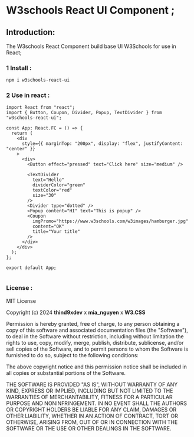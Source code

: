 #  W3schools React UI Component ;

## Introduction: 
The W3schools React Component  build base UI W3Schools for use in React;
### 1 Install :

```bash
npm i w3schools-react-ui
```
### 2 Use in react :

```tsx
import React from "react";
import { Button, Coupon, Divider, Popup, TextDivider } from "w3schools-react-ui";

const App: React.FC = () => {
  return (
    <div
      style={{ marginTop: "200px", display: "flex", justifyContent: "center" }}
    >
      <div>
        <Button effect="pressed" text="Click here" size="medium" />

        <TextDivider
          text="Hello"
          dividerColor="green"
          textColor="red"
          size="30"
        />
        <Divider type="dotted" />
        <Popup content="HI" text="This is popup" />
        <Coupon
          imgPromo="https://www.w3schools.com/w3images/hamburger.jpg"
          content="OK"
          title="Your title"
        />
      </div>
    </div>
  );
};

export default App;


```



### License :

MIT License

Copyright (c) 2024  **thind9xdev** x **mia_nguyen** x **W3.CSS**

Permission is hereby granted, free of charge, to any person obtaining a copy
of this software and associated documentation files (the "Software"), to deal
in the Software without restriction, including without limitation the rights
to use, copy, modify, merge, publish, distribute, sublicense, and/or sell
copies of the Software, and to permit persons to whom the Software is
furnished to do so, subject to the following conditions:

The above copyright notice and this permission notice shall be included in all
copies or substantial portions of the Software.

THE SOFTWARE IS PROVIDED "AS IS", WITHOUT WARRANTY OF ANY KIND, EXPRESS OR
IMPLIED, INCLUDING BUT NOT LIMITED TO THE WARRANTIES OF MERCHANTABILITY,
FITNESS FOR A PARTICULAR PURPOSE AND NONINFRINGEMENT. IN NO EVENT SHALL THE
AUTHORS OR COPYRIGHT HOLDERS BE LIABLE FOR ANY CLAIM, DAMAGES OR OTHER
LIABILITY, WHETHER IN AN ACTION OF CONTRACT, TORT OR OTHERWISE, ARISING FROM,
OUT OF OR IN CONNECTION WITH THE SOFTWARE OR THE USE OR OTHER DEALINGS IN THE
SOFTWARE.